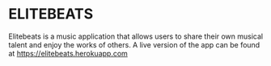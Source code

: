 # ELITEBEATS

Elitebeats is a music application that allows users to share their own musical talent and enjoy the works of others. A live version of the app can be found at https://elitebeats.herokuapp.com
